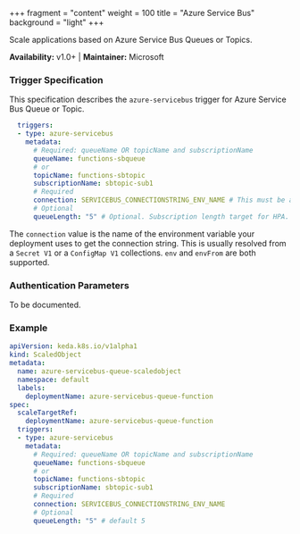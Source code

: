 +++
fragment = "content"
weight = 100
title = "Azure Service Bus"
background = "light"
+++

Scale applications based on Azure Service Bus Queues or Topics.

**Availability:** v1.0+ | **Maintainer:** Microsoft

<!--more-->

### Trigger Specification

This specification describes the `azure-servicebus` trigger for Azure Service Bus Queue or Topic.

```yaml
  triggers:
  - type: azure-servicebus
    metadata:
      # Required: queueName OR topicName and subscriptionName
      queueName: functions-sbqueue
      # or
      topicName: functions-sbtopic
      subscriptionName: sbtopic-sub1
      # Required
      connection: SERVICEBUS_CONNECTIONSTRING_ENV_NAME # This must be a connection string for a queue itself, and not a namespace level (e.g. RootAccessPolicy) connection string [#215](https://github.com/kedacore/keda/issues/215)
      # Optional
      queueLength: "5" # Optional. Subscription length target for HPA. Default: 5 messages
```

The `connection` value is the name of the environment variable your deployment uses to get the connection string. This is usually resolved from a `Secret V1` or a `ConfigMap V1` collections. `env` and `envFrom` are both supported.

### Authentication Parameters

To be documented.

### Example

```yaml
apiVersion: keda.k8s.io/v1alpha1
kind: ScaledObject
metadata:
  name: azure-servicebus-queue-scaledobject
  namespace: default
  labels:
    deploymentName: azure-servicebus-queue-function
spec:
  scaleTargetRef:
    deploymentName: azure-servicebus-queue-function
  triggers:
  - type: azure-servicebus
    metadata:
      # Required: queueName OR topicName and subscriptionName
      queueName: functions-sbqueue
      # or
      topicName: functions-sbtopic
      subscriptionName: sbtopic-sub1
      # Required
      connection: SERVICEBUS_CONNECTIONSTRING_ENV_NAME
      # Optional
      queueLength: "5" # default 5

```